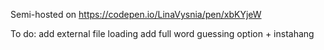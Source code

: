 Semi-hosted on https://codepen.io/LinaVysnia/pen/xbKYjeW

To do: 
add external file loading
add full word guessing option + instahang
